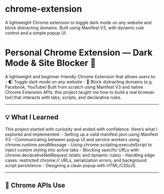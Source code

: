# chrome-extension
 A lightweight Chrome extension to toggle dark mode on any website and block distracting domains. Built using Manifest V3, with dynamic rule control and a simple popup UI.
<h1> Personal Chrome Extension — Dark Mode & Site Blocker 🚀</h1>
A lightweight and beginner-friendly Chrome Extension that allows users to:
- 🌓 Toggle dark mode on any website
- 🚫 Block distracting domains (e.g. Facebook, YouTube)
Built from scratch using Manifest V3 and native Chrome Extension APIs, this project taught me how to build a real browser tool that interacts with tabs, scripts, and declarative rules.
<hr>
<h2><b>💡 What I Learned</b></h2>
This project started with curiosity and ended with confidence. Here’s what I explored and implemented:
- Setting up a valid manifest.json using Manifest V3
- Communicating between popup UI and service workers using chrome.runtime.sendMessage
- Using chrome.scripting.executeScript to inject custom styling into active tabs
- Blocking specific URLs with chrome.declarativeNetRequest (static and dynamic rules)
- Handling edge cases: restricted chrome:// URLs, serialization errors, and background script persistence
- Designing a clean popup with HTML/CSS/JS<br>
<hr>
<h2>🧩 Chrome APIs Use</h2>


